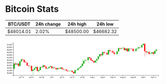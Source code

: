 # Bitcoin Stats

BTC/USDT|24h change|24h high|24h low|
|---|---|---|---|
|$48014.01|2.02%|$48500.00|$46682.32|

<img src="./chart.svg">
